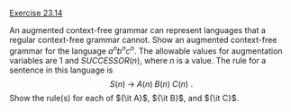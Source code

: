 [Exercise 23.14](23-14/)

An augmented context-free grammar can represent languages that a regular
context-free grammar cannot. Show an augmented context-free grammar for
the language $a^nb^nc^n$. The allowable values for augmentation
variables are 1 and $SUCCESSOR(n)$, where $n$ is a value. The rule for a sentence
in this language is
$$S(n) {{{{\;}}\rightarrow{{\;}}}}A(n) {{\;}}B(n) {{\;}}C(n) \ .$$
Show the rule(s) for each of ${\it A}$,
${\it B}$, and ${\it C}$.
